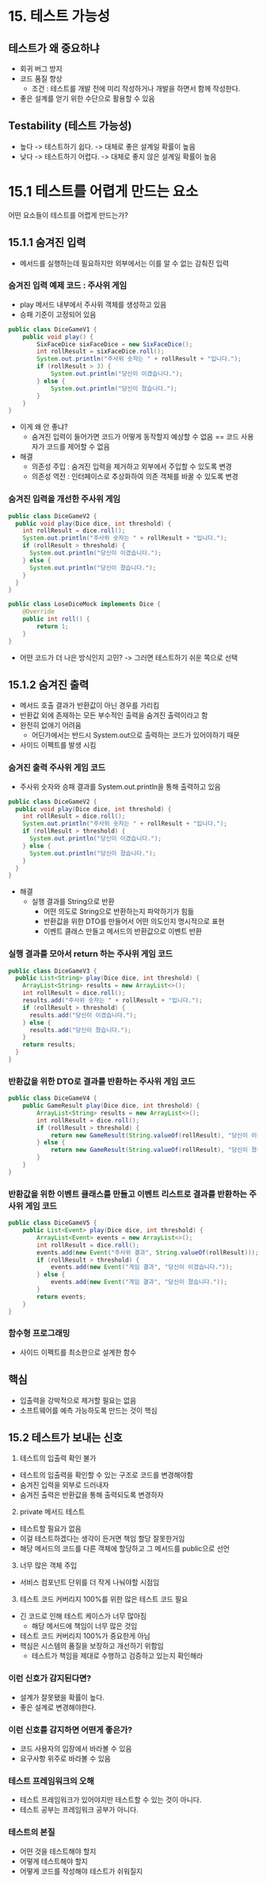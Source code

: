 # 15. 테스트 가능성
## 테스트가 왜 중요하냐
- 회귀 버그 방지
- 코드 품질 향상
  - 조건 : 테스트를 개발 전에 미리 작성하거나 개발을 하면서 함께 작성한다.
- 좋은 설계를 얻기 위한 수단으로 활용할 수 있음

## Testability (테스트 가능성)
- 높다 -> 테스트하기 쉽다. -> 대체로 좋은 설계일 확률이 높음
- 낮다 -> 테스트하기 어렵다. -> 대체로 좋지 않은 설계일 확률이 높음

# 15.1 테스트를 어렵게 만드는 요소
어떤 요소들이 테스트를 어렵게 만드는가?

## 15.1.1 숨겨진 입력
- 메서드를 실행하는데 필요하지만 외부에서는 이를 알 수 없는 감춰진 입력

### 숨겨진 입력 예제 코드 : 주사위 게임
- play 메서드 내부에서 주사위 객체를 생성하고 있음
- 승패 기준이 고정되어 있음
```java
public class DiceGameV1 {
    public void play() {
        SixFaceDice sixFaceDice = new SixFaceDice();
        int rollResult = sixFaceDice.roll();
        System.out.println("주사위 숫자는 " + rollResult + "입니다.");
        if (rollResult > 3) {
            System.out.println("당신이 이겼습니다.");
        } else {
            System.out.println("당신이 졌습니다.");
        }
    }
}
```

- 이게 왜 안 좋냐?
  - 숨겨진 입력이 들어가면 코드가 어떻게 동작할지 예상할 수 없음 == 코드 사용자가 코드를 제어할 수 없음
- 해결
  - 의존성 주입 : 숨겨진 입력을 제거하고 외부에서 주입할 수 있도록 변경
  - 의존성 역전 : 인터페이스로 추상화하여 의존 객체를 바꿀 수 있도록 변경

### 숨겨진 입력을 개선한 주사위 게임 
```java
public class DiceGameV2 {
  public void play(Dice dice, int threshold) {
    int rollResult = dice.roll();
    System.out.println("주사위 숫자는 " + rollResult + "입니다.");
    if (rollResult > threshold) {
      System.out.println("당신이 이겼습니다.");
    } else {
      System.out.println("당신이 졌습니다.");
    }
  }
}
```
```java
public class LoseDiceMock implements Dice {
    @Override
    public int roll() {
        return 1;
    }
}
```
- 어떤 코드가 더 나은 방식인지 고민? -> 그러면 테스트하기 쉬운 쪽으로 선택

## 15.1.2 숨겨진 출력
- 메서드 호출 결과가 반환값이 아닌 경우를 가리킴
- 반환값 외에 존재하는 모든 부수적인 출력을 숨겨진 출력이라고 함
- 완전히 없애기 어려움
  - 어딘가에서는 반드시 System.out으로 출력하는 코드가 있어야하기 때문
- 사이드 이펙트를 발생 시킴

### 숨겨진 출력 주사위 게임 코드
- 주사위 숫자와 승패 결과를 System.out.println을 통해 출력하고 있음
```java
public class DiceGameV2 {
  public void play(Dice dice, int threshold) {
    int rollResult = dice.roll();
    System.out.println("주사위 숫자는 " + rollResult + "입니다.");
    if (rollResult > threshold) {
      System.out.println("당신이 이겼습니다.");
    } else {
      System.out.println("당신이 졌습니다.");
    }
  }
}
```

- 해결
  - 실행 결과를 String으로 반환
    - 어떤 의도로 String으로 반환하는지 파악하기가 힘듦
    - 반환값을 위한 DTO를 만들어서 어떤 의도인지 명시적으로 표현
    - 이벤트 클래스 만들고 메서드의 반환값으로 이벤트 반환

### 실행 결과를 모아서 return 하는 주사위 게임 코드
```java
public class DiceGameV3 {
  public List<String> play(Dice dice, int threshold) {
    ArrayList<String> results = new ArrayList<>();
    int rollResult = dice.roll();
    results.add("주사위 숫자는 " + rollResult + "입니다.");
    if (rollResult > threshold) {
      results.add("당신이 이겼습니다.");
    } else {
      results.add("당신이 졌습니다.");
    }
    return results;
  }
}
```

### 반환값을 위한 DTO로 결과를 반환하는 주사위 게임 코드
```java
public class DiceGameV4 {
    public GameResult play(Dice dice, int threshold) {
        ArrayList<String> results = new ArrayList<>();
        int rollResult = dice.roll();
        if (rollResult > threshold) {
            return new GameResult(String.valueOf(rollResult), "당신이 이겼습니다.");
        } else {
            return new GameResult(String.valueOf(rollResult), "당신이 졌습니다.");
        }
    }
}
``` 

### 반환값을 위한 이벤트 클래스를 만들고 이벤트 리스트로 결과를 반환하는 주사위 게임 코드
```java
public class DiceGameV5 {
    public List<Event> play(Dice dice, int threshold) {
        ArrayList<Event> events = new ArrayList<>();
        int rollResult = dice.roll();
        events.add(new Event("주사위 결과", String.valueOf(rollResult)));
        if (rollResult > threshold) {
            events.add(new Event("게임 결과", "당신이 이겼습니다."));
        } else {
            events.add(new Event("게임 결과", "당신이 졌습니다."));
        }
        return events;
    }
}
```

### 함수형 프로그래밍
- 사이드 이펙트를 최소한으로 설계한 함수 

## 핵심
- 입출력을 강박적으로 제거할 필요는 없음
- 소프트웨어를 예측 가능하도록 만드는 것이 핵심

## 15.2 테스트가 보내는 신호
1. 테스트의 입출력 확인 불가
  - 테스트의 입출력을 확인할 수 있는 구조로 코드를 변경해야함
  - 숨겨진 입력을 외부로 드러내자
  - 숨겨진 출력은 반환값을 통해 출력되도록 변경하자
2. private 메서드 테스트
  - 테스트할 필요가 없음
  - 이걸 테스트하겠다는 생각이 든거면 책임 할당 잘못한거임
  - 해당 메서드의 코드를 다른 객체에 할당하고 그 메서드를 public으로 선언
3. 너무 많은 객체 주입
  - 서비스 컴포넌트 단위를 더 작게 나눠야할 시점임
3. 테스트 코드 커버리지 100%를 위한 많은 테스트 코드 필요
  - 긴 코드로 인해 테스트 케이스가 너무 많아짐
    - 해당 메서드에 책임이 너무 많은 것임
  - 테스트 코드 커버리지 100%가 중요한게 아님
  - 핵심은 시스템의 품질을 보장하고 개선하기 위함임
    - 테스트가 책임을 제대로 수행하고 검증하고 있는지 확인해라

### 이런 신호가 감지된다면?
- 설계가 잘못됐을 확률이 높다.
- 좋은 설계로 변경해야한다.

### 이런 신호를 감지하면 어떤게 좋은가?
- 코드 사용자의 입장에서 바라볼 수 있음
- 요구사항 위주로 바라볼 수 있음

### 테스트 프레임워크의 오해
- 테스트 프레임워크가 있어야지만 테스트할 수 있는 것이 아니다.
- 테스트 공부는 프레임워크 공부가 아니다.

### 테스트의 본질
- 어떤 것을 테스트해야 할지
- 어떻게 테스트해야 할지
- 어떻게 코드를 작성해야 테스트가 쉬워질지